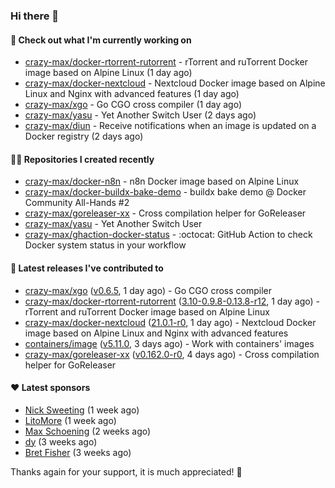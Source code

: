 ### Hi there 👋

#### 👷 Check out what I'm currently working on

- [crazy-max/docker-rtorrent-rutorrent](https://github.com/crazy-max/docker-rtorrent-rutorrent) - rTorrent and ruTorrent Docker image based on Alpine Linux (1 day ago)
- [crazy-max/docker-nextcloud](https://github.com/crazy-max/docker-nextcloud) - Nextcloud Docker image based on Alpine Linux and Nginx with advanced features (1 day ago)
- [crazy-max/xgo](https://github.com/crazy-max/xgo) - Go CGO cross compiler (1 day ago)
- [crazy-max/yasu](https://github.com/crazy-max/yasu) - Yet Another Switch User (2 days ago)
- [crazy-max/diun](https://github.com/crazy-max/diun) - Receive notifications when an image is updated on a Docker registry (2 days ago)

#### 👨‍💻 Repositories I created recently

- [crazy-max/docker-n8n](https://github.com/crazy-max/docker-n8n) - n8n Docker image based on Alpine Linux
- [crazy-max/docker-buildx-bake-demo](https://github.com/crazy-max/docker-buildx-bake-demo) - buildx bake demo @ Docker Community All-Hands #2
- [crazy-max/goreleaser-xx](https://github.com/crazy-max/goreleaser-xx) - Cross compilation helper for GoReleaser
- [crazy-max/yasu](https://github.com/crazy-max/yasu) - Yet Another Switch User
- [crazy-max/ghaction-docker-status](https://github.com/crazy-max/ghaction-docker-status) - :octocat: GitHub Action to check Docker system status in your workflow

#### 🚀 Latest releases I've contributed to

- [crazy-max/xgo](https://github.com/crazy-max/xgo) ([v0.6.5](https://github.com/crazy-max/xgo/releases/tag/v0.6.5), 1 day ago) - Go CGO cross compiler
- [crazy-max/docker-rtorrent-rutorrent](https://github.com/crazy-max/docker-rtorrent-rutorrent) ([3.10-0.9.8-0.13.8-r12](https://github.com/crazy-max/docker-rtorrent-rutorrent/releases/tag/3.10-0.9.8-0.13.8-r12), 1 day ago) - rTorrent and ruTorrent Docker image based on Alpine Linux
- [crazy-max/docker-nextcloud](https://github.com/crazy-max/docker-nextcloud) ([21.0.1-r0](https://github.com/crazy-max/docker-nextcloud/releases/tag/21.0.1-r0), 1 day ago) - Nextcloud Docker image based on Alpine Linux and Nginx with advanced features
- [containers/image](https://github.com/containers/image) ([v5.11.0](https://github.com/containers/image/releases/tag/v5.11.0), 3 days ago) - Work with containers&#39; images
- [crazy-max/goreleaser-xx](https://github.com/crazy-max/goreleaser-xx) ([v0.162.0-r0](https://github.com/crazy-max/goreleaser-xx/releases/tag/v0.162.0-r0), 4 days ago) - Cross compilation helper for GoReleaser

#### ❤️ Latest sponsors
- [Nick Sweeting](https://github.com/pirate) (1 week ago)
- [LitoMore](https://github.com/LitoMore) (1 week ago)
- [Max Schoening](https://github.com/max) (2 weeks ago)
- [dy](https://github.com/dyipon) (3 weeks ago)
- [Bret Fisher](https://github.com/BretFisher) (3 weeks ago)

Thanks again for your support, it is much appreciated! 🙏
